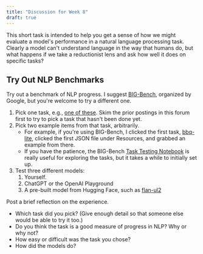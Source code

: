 ```yaml
---
title: "Discussion for Week 8"
draft: true
---
```


This short task is intended to help you get a sense of how we might evaluate a model's performance in a natural language processing task. Clearly a model can't understand language in the way that humans do, but what happens if we take a reductionist lens and ask how well it does on specific tasks?

## Try Out NLP Benchmarks

Try out a benchmark of NLP progress. I suggest [BIG-Bench](https://github.com/google/BIG-bench), organized by Google, but you're welcome to try a different one. 

1. Pick one task, e.g., [one of these](https://github.com/google/BIG-bench/blob/main/bigbench/benchmark_tasks/keywords_to_tasks.md#summary-table). Skim the prior postings in this forum first to try to pick a task that hasn't been done yet.
2. Pick two example items from that task, arbitrarily.
    - For example, if you're using BIG-Bench, I clicked the first task, [bbq-lite](https://github.com/google/BIG-bench/tree/main/bigbench/benchmark_tasks/bbq_lite), clicked the first JSON file under Resources, and grabbed an example from there.
    - If you have the patience, the BIG-Bench [Task Testing Notebook](https://colab.research.google.com/github/google/BIG-bench/blob/main/notebooks/TaskTestingNotebook.ipynb#scrollTo=t9qUsUiWczu6) is really useful for exploring the tasks, but it takes a while to initially set up.
3. Test three different models:
    1. Yourself.
    2. ChatGPT or the OpenAI Playground
    3. A pre-built model from Hugging Face, such as [flan-ul2](https://huggingface.co/google/flan-ul2)

Post a brief reflection on the experience.

- Which task did you pick? (Give enough detail so that someone else would be able to try it too.)
- Do you think the task is a good measure of progress in NLP? Why or why not?
- How easy or difficult was the task you chose?
- How did the models do?

